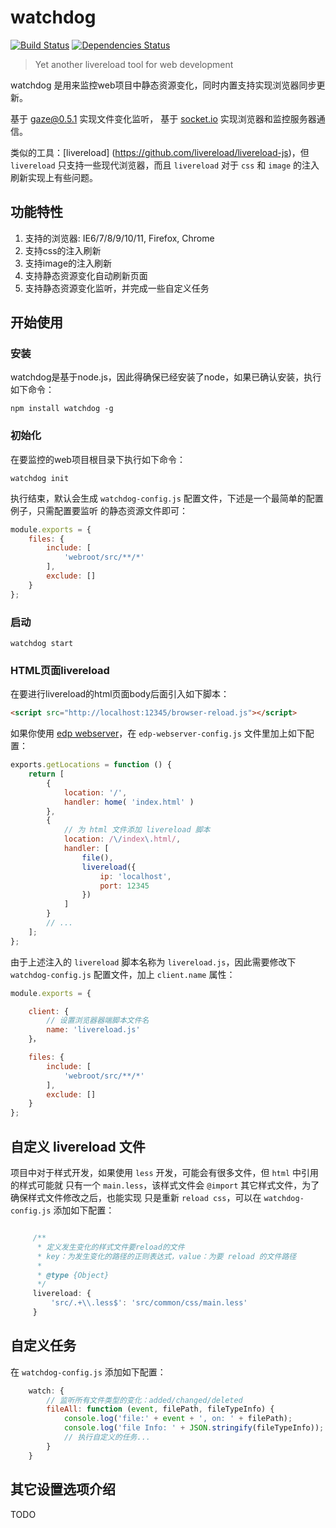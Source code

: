 
watchdog
========

[![Build Status](https://travis-ci.org/wuhy/watchdog.svg?branch=master)](https://travis-ci.org/wuhy/watchdog) [![Dependencies Status](https://david-dm.org/wuhy/watchdog.png)](https://david-dm.org/wuhy/watchdog)

> Yet another livereload tool for web development

watchdog 是用来监控web项目中静态资源变化，同时内置支持实现浏览器同步更新。

基于 [gaze@0.5.1](https://github.com/shama/gaze) 实现文件变化监听，
基于 [socket.io](http://socket.io/) 实现浏览器和监控服务器通信。

类似的工具：[livereload] (https://github.com/livereload/livereload-js)，但 `livereload`
只支持一些现代浏览器，而且 `livereload` 对于 `css` 和 `image` 的注入刷新实现上有些问题。

## 功能特性

1. 支持的浏览器: IE6/7/8/9/10/11, Firefox, Chrome
2. 支持css的注入刷新
3. 支持image的注入刷新
4. 支持静态资源变化自动刷新页面
5. 支持静态资源变化监听，并完成一些自定义任务

## 开始使用

### 安装

watchdog是基于node.js，因此得确保已经安装了node，如果已确认安装，执行如下命令：

```shell
npm install watchdog -g
```

### 初始化

在要监控的web项目根目录下执行如下命令：

```shell
watchdog init
```

执行结束，默认会生成 `watchdog-config.js` 配置文件，下述是一个最简单的配置例子，只需配置要监听
的静态资源文件即可：

```javascript
module.exports = {
    files: {
        include: [
            'webroot/src/**/*'
        ],
        exclude: []
    }
};
```

### 启动

```shell
watchdog start
```

### HTML页面livereload

在要进行livereload的html页面body后面引入如下脚本：

```html
<script src="http://localhost:12345/browser-reload.js"></script>
```

如果你使用 [edp webserver](https://github.com/ecomfe/edp-webserver)，在
 `edp-webserver-config.js` 文件里加上如下配置：

```javascript
exports.getLocations = function () {
    return [
        {
            location: '/',
            handler: home( 'index.html' )
        },
        {
            // 为 html 文件添加 livereload 脚本
            location: /\/index\.html/,
            handler: [
                file(),
                livereload({
                    ip: 'localhost',
                    port: 12345
                })
            ]
        }
        // ...
    ];
};
```

由于上述注入的 `livereload` 脚本名称为 `livereload.js`，因此需要修改下 `watchdog-config.js`
配置文件，加上 `client.name` 属性：

```javascript
module.exports = {

    client: {
        // 设置浏览器器端脚本文件名
        name: 'livereload.js'
    }，

    files: {
        include: [
            'webroot/src/**/*'
        ],
        exclude: []
    }
};
```

## 自定义 livereload 文件

项目中对于样式开发，如果使用 `less` 开发，可能会有很多文件，但 `html` 中引用的样式可能就
只有一个 `main.less`，该样式文件会 `@import` 其它样式文件，为了确保样式文件修改之后，也能实现
只是重新 `reload css`，可以在 `watchdog-config.js` 添加如下配置：

```javascript

     /**
      * 定义发生变化的样式文件要reload的文件
      * key：为发生变化的路径的正则表达式，value：为要 reload 的文件路径
      *
      * @type {Object}
      */
     livereload: {
         'src/.+\\.less$': 'src/common/css/main.less'
     }

```

## 自定义任务

在 `watchdog-config.js` 添加如下配置：

```javascript
    watch: {
        // 监听所有文件类型的变化：added/changed/deleted
        fileAll: function (event, filePath, fileTypeInfo) {
            console.log('file:' + event + ', on: ' + filePath);
            console.log('file Info: ' + JSON.stringify(fileTypeInfo));
            // 执行自定义的任务...
        }
    }
```

## 其它设置选项介绍

TODO




